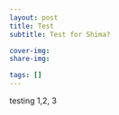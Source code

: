 ```yaml
---
layout: post
title: Test
subtitle: Test for Shima?

cover-img: 
share-img: 

tags: []
---
```

testing 1,2, 3


